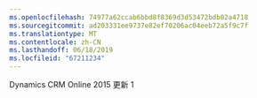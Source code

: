 ```yaml
---
ms.openlocfilehash: 74977a62ccab6bbd8f8369d3d53472bdb02a4718
ms.sourcegitcommit: ad203331ee9737e82ef70206ac04eeb72a5f9c7f
ms.translationtype: MT
ms.contentlocale: zh-CN
ms.lasthandoff: 06/18/2019
ms.locfileid: "67211234"
---
```

Dynamics CRM Online 2015 更新 1